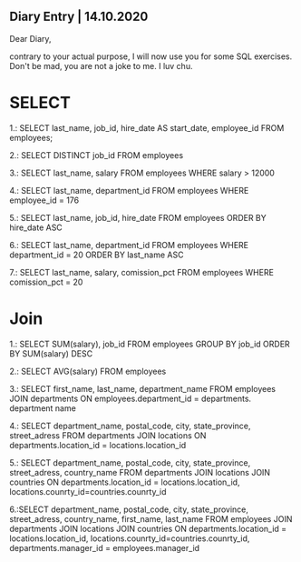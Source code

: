 ## Diary Entry | 14.10.2020

Dear Diary,

contrary to your actual purpose, I will now use you for some SQL exercises. Don't be mad, you are not a joke to me. I luv chu.


# SELECT

1.: SELECT last_name, job_id, hire_date AS start_date, employee_id
    FROM employees;

2.: SELECT DISTINCT job_id FROM employees

3.: SELECT 
    last_name, salary 
    FROM 
    employees
    WHERE
    salary > 12000

4.: SELECT 
    last_name, department_id
    FROM
    employees
    WHERE
    employee_id = 176

5.: SELECT 
    last_name, job_id, hire_date
    FROM
    employees
    ORDER BY
    hire_date ASC

6.: SELECT
    last_name, department_id
    FROM
    employees
    WHERE
    department_id = 20
    ORDER BY
    last_name ASC

7.: SELECT
    last_name, salary, comission_pct
    FROM
    employees
    WHERE
    comission_pct = 20


# Join

1.: SELECT
    SUM(salary), job_id
    FROM
    employees
    GROUP BY
    job_id
    ORDER BY
    SUM(salary) DESC

2.: SELECT
    AVG(salary)
    FROM
    employees

3.: SELECT first_name, last_name, department_name FROM employees JOIN departments ON employees.department_id = departments. department name

4.: SELECT 
    department_name, postal_code, city, state_province, street_adress
    FROM
    departments JOIN locations
    ON
    departments.location_id = locations.location_id

5.: SELECT 
    department_name, postal_code, city, state_province, street_adress, country_name
    FROM
    departments JOIN locations JOIN countries
    ON
    departments.location_id = locations.location_id, locations.counrty_id=countries.counrty_id

6.:SELECT 
    department_name, postal_code, city, state_province, street_adress, country_name, first_name, last_name
    FROM
    employees JOIN departments JOIN locations JOIN countries
    ON
    departments.location_id = locations.location_id, locations.counrty_id=countries.counrty_id, departments.manager_id = employees.manager_id



